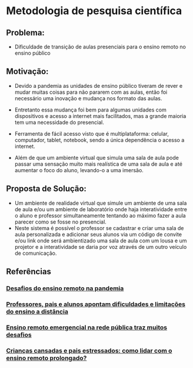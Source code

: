 # Metodologia de pesquisa científica

## Problema: 
- Dificuldade de transição de aulas presenciais para o ensino remoto no ensino público

## Motivação:
- Devido a pandemia as unidades de ensino público tiveram de rever e mudar muitas
coisas para não pararem com as aulas, então foi necessário uma inovação e mudança
nos formato das aulas.
- Entretanto essa mudança foi bem para algumas unidades com dispositivos e acesso a internet mais facilitados, mas a grande maioria tem uma necessidade do presencial.
- Ferramenta de fácil acesso visto que é multiplataforma: celular, computador, tablet, notebook, sendo a única dependência o acesso a internet.

- Além de que um ambiente virtual que simula uma sala de aula pode passar uma sensação
muito mais realística de uma sala de aula e até aumentar o foco do aluno, levando-o a
uma imersão.


## Proposta de Solução:

- Um ambiente de realidade virtual que simule um ambiente de uma sala de aula e/ou um
ambiente de laboratório onde haja interatividade entre o aluno e professor
simultaneamente tentando ao máximo fazer a aula parecer como se fosse no presencial.
- Neste sistema é possível o professor se cadastrar e criar uma sala de aula personalizada
e adicionar seus alunos via um código de convite e/ou link onde será ambientizado uma sala de aula
com um lousa e um projetor e a interatividade se daria por voz através de um outro veículo de comunicação.


## Referências

###  <a href="http://www.usp.br/cje/babel/?p=168" >Desafios do ensino remoto na pandemia</a>
### <a href="https://www.brasildefato.com.br/2020/05/04/professores-pais-e-alunos-apontam-dificuldades-e-limitacoes-no-ensino-a-distancia" >Professores, pais e alunos apontam dificuldades e limitações do ensino a distância</a>
### <a href="https://www.correiobraziliense.com.br/app/noticia/eu-estudante/ensino_educacaobasica/2020/07/02/interna-educacaobasica-2019,868923/ensino-remoto-emergencial-na-rede-publica-traz-muitos-desafios.shtml" >Ensino remoto emergencial na rede pública traz muitos desafios</a>
### <a href="https://cangurunews.com.br/ensino-remoto/">Crianças cansadas e pais estressados: como lidar com o ensino remoto prolongado?</a>
